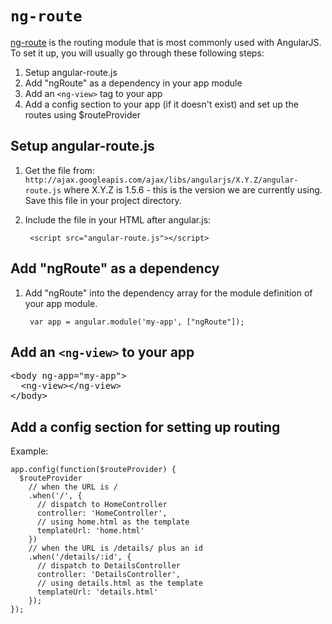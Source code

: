 # `ng-route`

[ng-route](https://docs.angularjs.org/api/ngRoute) is the routing module that is most commonly used with AngularJS. To set it up, you will usually go through these following steps:

1. Setup angular-route.js
2. Add "ngRoute" as a dependency in your app module
3. Add an `<ng-view>` tag to your app
4. Add a config section to your app (if it doesn't exist) and set up the routes using $routeProvider

## Setup angular-route.js

1. Get the file from: `http://ajax.googleapis.com/ajax/libs/angularjs/X.Y.Z/angular-route.js` where X.Y.Z is 1.5.6 - this is the version we are currently using. Save this file in your project directory.
2. Include the file in your HTML after angular.js:

        <script src="angular-route.js"></script>

## Add "ngRoute" as a dependency

1. Add "ngRoute" into the dependency array for the module definition of your app module.

        var app = angular.module('my-app', ["ngRoute"]);

## Add an `<ng-view>` to your app

<pre>
&lt;body ng-app=&quot;my-app&quot;&gt;
  &lt;ng-view&gt;&lt;/ng-view&gt;
&lt;/body&gt;
</pre>

## Add a config section for setting up routing

Example:

```
app.config(function($routeProvider) {
  $routeProvider
    // when the URL is /
    .when('/', {
      // dispatch to HomeController
      controller: 'HomeController',
      // using home.html as the template
      templateUrl: 'home.html'
    })
    // when the URL is /details/ plus an id
    .when('/details/:id', {
      // dispatch to DetailsController
      controller: 'DetailsController',
      // using details.html as the template
      templateUrl: 'details.html'
    });
});
```
